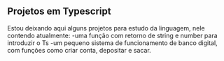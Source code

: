 ## Projetos em Typescript

Estou deixando aqui alguns projetos para estudo da linguagem, nele contendo atualmente:
-uma função com retorno de string e number para introduzir o Ts
-um pequeno sistema de funcionamento de banco digital, com funções como criar conta, depositar e sacar.
